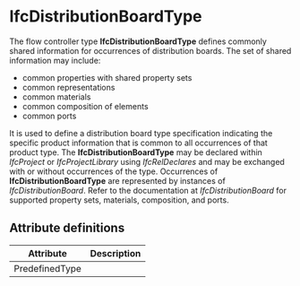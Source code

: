 IfcDistributionBoardType
========================
The flow controller type **IfcDistributionBoardType** defines commonly shared
information for occurrences of distribution boards. The set of shared
information may include:  
  
* common properties with shared property sets  
* common representations  
* common materials  
* common composition of elements  
* common ports  
  
It is used to define a distribution board type specification indicating the
specific product information that is common to all occurrences of that product
type. The **IfcDistributionBoardType** may be declared within _IfcProject_ or
_IfcProjectLibrary_ using _IfcRelDeclares_ and may be exchanged with or
without occurrences of the type. Occurrences of **IfcDistributionBoardType**
are represented by instances of _IfcDistributionBoard_. Refer to the
documentation at _IfcDistributionBoard_ for supported property sets,
materials, composition, and ports.  


Attribute definitions
---------------------
| Attribute      | Description   |
|----------------|---------------|
| PredefinedType |               |

